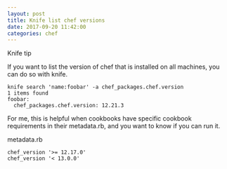 ```yaml
---
layout: post
title: Knife list chef versions
date: 2017-09-20 11:42:00
categories: chef
---
```


Knife tip

If you want to list the version of chef that is installed on all machines, you can do so with knife.



    knife search 'name:foobar' -a chef_packages.chef.version
    1 items found
    foobar:
      chef_packages.chef.version: 12.21.3



For me, this is helpful when cookbooks have specific cookbook requirements in their metadata.rb, and you want to know if you can run it. 


metadata.rb
```
chef_version '>= 12.17.0'
chef_version '< 13.0.0'
```
